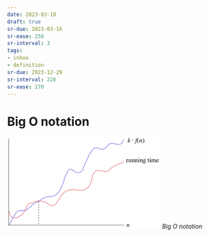 ```yaml
---
date: 2023-03-18
draft: true
sr-due: 2023-03-16
sr-ease: 250
sr-interval: 3
tags:
- inbox
- definition
sr-due: 2023-12-29
sr-interval: 226
sr-ease: 270
---
```


# Big O notation
![](img/pasted_img_20230608083705.png)
*Big O notation*


